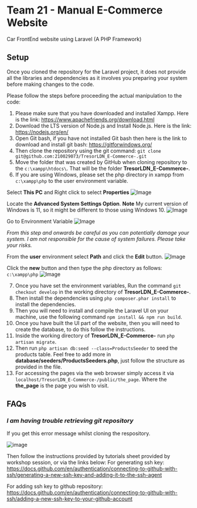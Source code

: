 # Team 21 - Manual E-Commerce Website
Car FrontEnd website using Laravel (A PHP Framework)

## Setup
Once you cloned the repository for the Laravel project, it does not provide all the libraries and dependencies as it involves you preparing your system before making changes to the code.

Please follow the steps before proceeding the actual manipulation to the code:

1. Please make sure that you have downloaded and installed Xampp. Here is the link: https://www.apachefriends.org/download.html
2. Download the LTS version of Node.js and Install Node.js. Here is the link: https://nodejs.org/en/
3. Open Git bash, if you have not installed Git bash then here is the link to download and install git bash: https://gitforwindows.org/
4. Then clone the repository using the git command: `git clone git@github.com:210029073/TresorLDN_E-Commerce-.git`
5. Move the folder that was created by GitHub when cloning repository to the `c:\xampp\htdocs\`. That will be the folder **TresorLDN_E-Commerce-**.
6. If you are using Windows, please set the php directory in xampp from `c:\xampp\php` to the user environment variable.

Select **This PC** and Right click to select **Properties**
![Image](https://user-images.githubusercontent.com/93045145/199501241-b263a45b-3b29-41b0-9343-a00c722372de.png)

Locate the **Advanced System Settings Option**. **Note** My current version of Windows is 11, so it might be different to those using Windows 10. 
![Image](https://user-images.githubusercontent.com/93045145/199502403-9435ab7e-1761-4a43-a697-d8981566101f.png)


Go to Environment Variable
![Image](https://user-images.githubusercontent.com/93045145/199502552-cbe4d8c5-1976-487b-8fab-aef4bdf5d749.png)

_From this step and onwards be careful as you can potentially damage your system. I am not responsible for the cause
of system failures. Please take your risks._

From the **user** environment select **Path** and click the **Edit** button.
![Image](https://user-images.githubusercontent.com/93045145/199503290-dd457ba7-9f0a-4875-8e5f-a275c121d151.png)

Click the **new** button and then type the php directory as follows: `c:\xampp\php`
![Image](https://user-images.githubusercontent.com/93045145/199503715-19eb4b0f-298f-4fd0-93cf-c217aa0b98b0.png)

7. Once you have set the environment variables, Run the command `git checkout develop` in the working directory of **TresorLDN_E-Commerce-**.
8. Then install the dependencies using `php composer.phar install` to install the dependencies.
9. Then you will need to install and compile the Laravel UI on your machine, use the following command `npm install && npm run build`.
10. Once you have built the UI part of the website, then you will need to create the database, to do this follow the instructions.
11. Inside the working directory of **TresorLDN_E-Commerce-** run `php artisan migrate`.
12. Then run `php artisan db:seed --class=ProductsSeeder` to seed the products table. Feel free to add more in **database/seeders/ProductsSeeders.php**, just follow the structure as provided in the file.
13. For accessing the pages via the web browser simply access it via `localhost/TresorLDN_E-Commerce-/public/the_page`. Where the **the_page** is the page you wish to visit.

## FAQs
### *I am having trouble retrieving git repository*
If you get this error message whilst cloning the respository.

![image](https://user-images.githubusercontent.com/93045145/201076089-9e87bcdb-e723-4049-850f-99710c82458c.png)

Then follow the instructions provided by tutorials sheet provided by workshop session, or via the links below:
For generating ssh key:
https://docs.github.com/en/authentication/connecting-to-github-with-ssh/generating-a-new-ssh-key-and-adding-it-to-the-ssh-agent

For adding ssh key to github repository:
https://docs.github.com/en/authentication/connecting-to-github-with-ssh/adding-a-new-ssh-key-to-your-github-account
